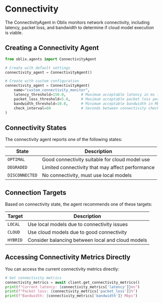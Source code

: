 # Connectivity

The ConnectivityAgent in Oblix monitors network connectivity, including latency, packet loss, and bandwidth to determine if cloud model execution is viable.

## Creating a Connectivity Agent

```python
from oblix.agents import ConnectivityAgent

# Create with default settings
connectivity_agent = ConnectivityAgent()

# Create with custom configuration
connectivity_agent = ConnectivityAgent(
    name="custom_connectivity_monitor",
    latency_threshold=150.0,       # Maximum acceptable latency in ms (default: 200.0)
    packet_loss_threshold=5.0,     # Maximum acceptable packet loss percentage (default: 10.0)
    bandwidth_threshold=10.0,      # Minimum acceptable bandwidth in Mbps (default: 5.0)
    check_interval=60              # Seconds between connectivity checks (default: 30)
)
```

## Connectivity States

The connectivity agent reports one of the following states:

| State | Description |
|-------|-------------|
| `OPTIMAL` | Good connectivity suitable for cloud model use |
| `DEGRADED` | Limited connectivity that may affect performance |
| `DISCONNECTED` | No connectivity, must use local models |

## Connection Targets

Based on connectivity state, the agent recommends one of these targets:

| Target | Description |
|--------|-------------|
| `LOCAL` | Use local models due to connectivity issues |
| `CLOUD` | Use cloud models due to good connectivity |
| `HYBRID` | Consider balancing between local and cloud models |

## Accessing Connectivity Metrics Directly

You can access the current connectivity metrics directly:

```python
# Get connectivity metrics
connectivity_metrics = await client.get_connectivity_metrics()
print(f"Current latency: {connectivity_metrics['latency']}ms")
print(f"Packet loss: {connectivity_metrics['packet_loss']}%")
print(f"Bandwidth: {connectivity_metrics['bandwidth']} Mbps")
```